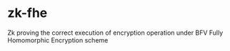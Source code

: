 # zk-fhe
Zk proving the correct execution of encryption operation under BFV Fully Homomorphic Encryption scheme
